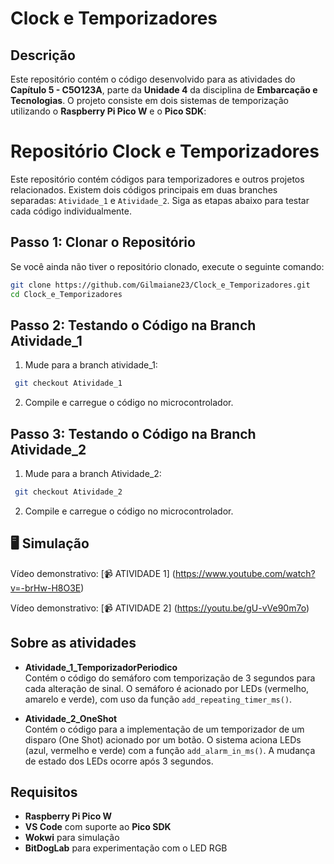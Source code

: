 # Clock e Temporizadores

## Descrição
Este repositório contém o código desenvolvido para as atividades do **Capítulo 5 - C5O123A**, parte da **Unidade 4** da disciplina de **Embarcação e Tecnologias**. O projeto consiste em dois sistemas de temporização utilizando o **Raspberry Pi Pico W** e o **Pico SDK**:

# Repositório Clock e Temporizadores

Este repositório contém códigos para temporizadores e outros projetos relacionados. Existem dois códigos principais em duas branches separadas: `Atividade_1` e `Atividade_2`. Siga as etapas abaixo para testar cada código individualmente.

## Passo 1: Clonar o Repositório

Se você ainda não tiver o repositório clonado, execute o seguinte comando:

```bash
git clone https://github.com/Gilmaiane23/Clock_e_Temporizadores.git
cd Clock_e_Temporizadores

```

## Passo 2: Testando o Código na Branch Atividade_1
   1. Mude para a branch atividade_1:

```bash
 git checkout Atividade_1
```

   2. Compile e carregue o código no microcontrolador.

## Passo 3: Testando o Código na Branch Atividade_2

   1. Mude para a branch Atividade_2:

```bash
 git checkout Atividade_2
```

   2. Compile e carregue o código no microcontrolador.



## 🖥 Simulação
Vídeo demonstrativo: [📹 ATIVIDADE 1] (https://www.youtube.com/watch?v=-brHw-H8O3E)

Vídeo demonstrativo: [📹 ATIVIDADE 2] (https://youtu.be/gU-vVe90m7o)

## Sobre as atividades
- **Atividade_1_TemporizadorPeriodico**  
  Contém o código do semáforo com temporização de 3 segundos para cada alteração de sinal. O semáforo é acionado por LEDs (vermelho, amarelo e verde), com uso da função `add_repeating_timer_ms()`.

- **Atividade_2_OneShot**  
  Contém o código para a implementação de um temporizador de um disparo (One Shot) acionado por um botão. O sistema aciona LEDs (azul, vermelho e verde) com a função `add_alarm_in_ms()`. A mudança de estado dos LEDs ocorre após 3 segundos.


## Requisitos
- **Raspberry Pi Pico W**
- **VS Code** com suporte ao **Pico SDK**
- **Wokwi** para simulação
- **BitDogLab** para experimentação com o LED RGB

